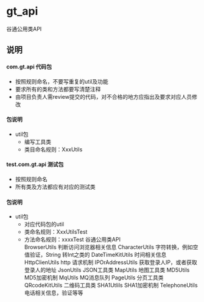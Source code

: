 # gt_api

谷通公用类API

## 说明
#### com.gt.api 代码包
- 按照规则命名，不要写重复的util及功能
- 要求所有的类和方法都要写清楚注释
- 由项目负责人需review提交的代码，对不合格的地方应指出及要求对应人员修改
#### 包说明
- util包
    - 编写工具类
    - 类目命名规则：XxxUtils
        
#### test.com.gt.api 测试包
- 按照规则命名
- 所有类及方法都应有对应的测试类
#### 包说明
- util包
    - 对应代码包的util
    - 类命名规则：XxxUtilsTest
    - 方法命名规则：xxxxTest
谷通公用类API  
BrowserUtils   判断访问浏览器相关信息
CharacterUtils 字符转换，例如空值验证，String 转Int之类的
DateTimeKitUtils  时间相关信息
HttpClienUtils    http 请求机制
IPOrAddressUtils   获取登录人IP，或者获取登录人的地址
JsonUtils           JSON工具类
MapUtils            地图工具类
MD5Utils             MD5加密机制
MqUtils             MQ消息队列
PageUtils           分页工具类
QRcodeKitUtils     二维码工具类 
SHA1Utlils           SHA1加密机制
TelephoneUtils       电话相关信息，验证等等